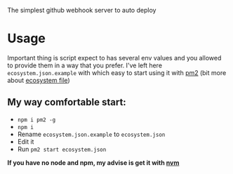 The simplest github webhook server to auto deploy

# Usage
Important thing is script expect to has several env values and you allowed to provide them in a way that you prefer.
I've left here `ecosystem.json.example` with which easy to start using it with [pm2](http://pm2.keymetrics.io/docs/usage/quick-start/) (bit more about [ecosystem file](http://pm2.keymetrics.io/docs/usage/application-declaration/#json-format))

## My way comfortable start:
* `npm i pm2 -g`
* `npm i`
* Rename `ecosystem.json.example` to `ecosystem.json`
* Edit it
* Run `pm2 start ecosystem.json`

**If you have no node and npm, my advise is get it with [nvm](https://github.com/creationix/nvm)**
